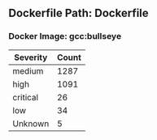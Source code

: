## Dockerfile Path: Dockerfile

### Docker Image: gcc:bullseye
| Severity | Count |
|----------|-------|
| medium | 1287 |
| high | 1091 |
| critical | 26 |
| low | 34 |
| Unknown | 5 |